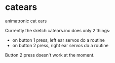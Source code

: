 # catears
animatronic cat ears


Currently the sketch catears.ino does only 2 things: 
- on button 1 press, left ear servos do a routine
- on button 2 press, right ear servos do a routine

Button 2 press doesn't work at the moment.  

